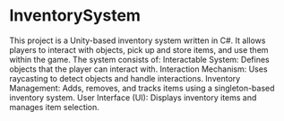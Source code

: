 # InventorySystem
 
This project is a Unity-based inventory system written in C#. It allows players to interact with objects, pick up and store items, and use them within the game. The system consists of:
Interactable System: Defines objects that the player can interact with.
Interaction Mechanism: Uses raycasting to detect objects and handle interactions.
Inventory Management: Adds, removes, and tracks items using a singleton-based inventory system.
User Interface (UI): Displays inventory items and manages item selection.
